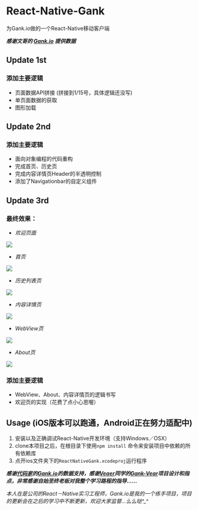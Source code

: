 # React-Native-Gank  
为Gank.io做的一个React-Native移动客户端  

***感谢文哥的 [Gank.io](http://.gank.io) 提供数据***

## Update 1st  

### 添加主要逻辑
* 页面数据API拼接 (拼接到1/15号，具体逻辑还没写)
* 单页面数据的获取
* 图形加载 


 
## Update 2nd  

### 添加主要逻辑
* 面向对象编程的代码重构
* 完成首页、历史页
* 完成内容详情页Header的半透明控制
* 添加了Navigationbar的自定义组件


## Update 3rd  
### 最终效果：
* *欢迎页面*  

![](http://ww3.sinaimg.cn/large/005zU9b3gw1f0d6ygb9adj30h90uoq3j.jpg) 


* *首页*  
 
![](http://ww2.sinaimg.cn/large/005zU9b3gw1f0d6xf6nc0j30h90uote9.jpg)  


* *历史列表页*

![](http://ww4.sinaimg.cn/large/005zU9b3gw1f0d6zq5ycdj30h90uo0yn.jpg)  


* *内容详情页*  
 
![](http://ww1.sinaimg.cn/large/005zU9b3gw1f0d7075oisj30h90uoq85.jpg)


* *WebView页*

![](http://ww1.sinaimg.cn/large/005zU9b3gw1f0d70keqm4j30h90uoq5o.jpg)


* *About页*

![](http://ww2.sinaimg.cn/large/005zU9b3gw1f0d70y9n2bj30h90uotbi.jpg)  

### 添加主要逻辑  
* WebView、About、内容详情页的逻辑书写
* 欢迎页的实现（花费了点小心思喔）



## Usage (iOS版本可以跑通，Android正在努力适配中)  
1. 安装以及正确调试React-Native开发环境（支持Windows／OSX）
2. clone本项目之后，在根目录下使用`npm install` 命令来安装项目中依赖的所有依赖库
3. 点开ios文件夹下的`ReactNativeGank.xcodeproj`运行程序


***感谢[代码家](http://daimajia.com)的[Gank.io](http://gank.io)的数据支持，感谢[Veaer](https://github.com/Veaer)同学的[Gank-Vear](https://github.com/Veaer/Gank-Veaer)项目设计和指点，非常感谢自始至终老板对我整个学习路程的指导......***  

*本人在是公司的React－Native实习工程师，Gank.io是我的一个练手项目，项目的更新会在之后的学习中不断更新，欢迎大家监督...么么哒^_^*